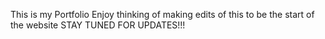 This is my Portfolio Enjoy thinking of making edits of this to be the start of the website STAY TUNED FOR UPDATES!!!
